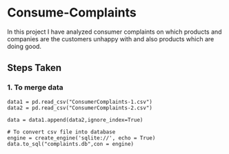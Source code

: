 # Consume-Complaints
In this project I have analyzed consumer complaints on which products and companies are the customers unhappy with and also products which are doing good.

## Steps Taken
### 1. To merge data
```
data1 = pd.read_csv("ConsumerComplaints-1.csv")
data2 = pd.read_csv("ConsumerComplaints-2.csv")

data = data1.append(data2,ignore_index=True)

# To convert csv file into database
engine = create_engine('sqlite://', echo = True)
data.to_sql("complaints.db",con = engine)
```

